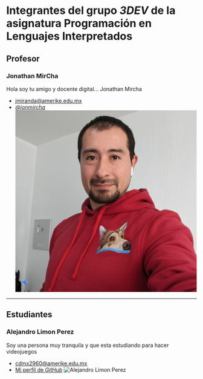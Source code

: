 # Integrantes del grupo _3DEV_ de la asignatura Programación en Lenguajes Interpretados

## Profesor

### Jonathan MirCha

Hola soy tu amigo y docente digital... Jonathan Mircha

- [jmiranda@amerike.edu.mx](jmiranda@amerike.edu.mx)
- [_@jonmircha_](https://github.com/jonmircha)
  ![Jonathan MirCha](./img/jonmirchaia.jpeg)

---

## Estudiantes
### Alejandro Limon Perez
 Soy una persona muy tranquila y que esta estudiando para hacer videojuegos
 - [cdmx2960@amerike.edu.mx](tucorreo@amerike.edu.mx)
 - [Mi perfil de _GitHub_](https://github.com/Angry6irds)
 ![Alejandro Limon Perez](https://chedrauimx.vtexassets.com/arquivos/ids/38927870-800-auto?v=638670752322830000&width=800&height=auto&aspect=true)
